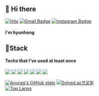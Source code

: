 ## 👋 Hi there 
[![Hits](https://hits.seeyoufarm.com/api/count/incr/badge.svg?url=https%3A%2F%2Fgithub.com%2Fbbnerino&count_bg=%2379C83D&title_bg=%23555555&icon=&icon_color=%23E7E7E7&title=hits&edge_flat=false)](https://hits.seeyoufarm.com)
[![Gmail Badge](https://img.shields.io/badge/Gmail-D14836?style=flat&logo=Gmail&logoColor=white)](mailto:bbnerino@gmail.com)
[![Instagram Badge](https://img.shields.io/badge/hi_h_hong-E4405F?style=flat&logo=hi_h_hong&logoColor=white)](https://www.instagram.com/hi_h_hong)
#### I'm hyunhong 
## 🔧Stack

#### Techs that I've used at least once
<img src="https://img.shields.io/badge/Python-3766AB?style=flat-square&logo=Python&logoColor=white"/></a>
<img src="https://img.shields.io/badge/HTML5-E34F26?style=flat-square&logo=HTML5&logoColor=green"/>
<img src="https://img.shields.io/badge/CSS3-1572B6?style=flat-square&logo=HTML5&logoColor=BLUE"/>
<img src="https://img.shields.io/badge/JavaScript-F7DF1E?style=flat-square&logo=JavaScript&logoColor=white"/></a>
<img src="https://img.shields.io/badge/Vue.js-4FC08D?style=flat-square&logo=Vue.js&logoColor=white"/></a>
<img src="https://img.shields.io/badge/React-61DAFB?style=flat-square&logo=React&logoColor=white"/></a>
<img src="https://img.shields.io/badge/Django-092E20?style=flat-square&logo=Django&logoColor=white"/></a>


[![Anurag's GitHub stats](https://github-readme-stats.vercel.app/api?username=bbnerino&show_icons=true&theme=radical)](https://github.com/anuraghazra/github-readme-stats)
[![Solved.ac프로필](http://mazassumnida.wtf/api/v2/generate_badge?boj=bbnerino)](https://solved.ac/bbnerino)   
[![Top Langs](https://github-readme-stats.vercel.app/api/top-langs/?username=bbnerino&layout=compact)](https://github.com/anuraghazra/github-readme-stats)
